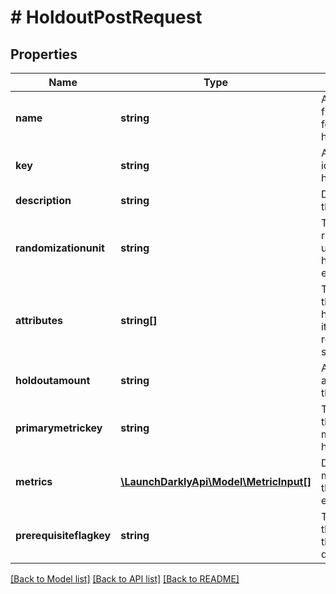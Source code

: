 # # HoldoutPostRequest

## Properties

Name | Type | Description | Notes
------------ | ------------- | ------------- | -------------
**name** | **string** | A human-friendly name for the holdout | [optional]
**key** | **string** | A key that identifies the holdout | [optional]
**description** | **string** | Description of the holdout | [optional]
**randomizationunit** | **string** | The chosen randomization unit for the holdout base experiment | [optional]
**attributes** | **string[]** | The attributes that the holdout iteration&#39;s results can be sliced by | [optional]
**holdoutamount** | **string** | Audience allocation for the holdout | [optional]
**primarymetrickey** | **string** | The key of the primary metric for this holdout | [optional]
**metrics** | [**\LaunchDarklyApi\Model\MetricInput[]**](MetricInput.md) | Details on the metrics for this experiment | [optional]
**prerequisiteflagkey** | **string** | The key of the flag that the holdout is dependent on | [optional]

[[Back to Model list]](../../README.md#models) [[Back to API list]](../../README.md#endpoints) [[Back to README]](../../README.md)
